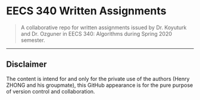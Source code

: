 # EECS 340 Written Assignments

> A collaborative repo for written assignments issued by Dr. Koyuturk and Dr. Ozguner in EECS 340: Algorithms during Spring 2020 semester.

---
## Disclaimer

The content is intend for and only for the private use of the authors (Henry ZHONG and his groupmate), this GitHub appearance is for the pure purpose of version control and collaboration.


